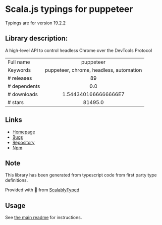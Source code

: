 
# Scala.js typings for puppeteer

Typings are for version 19.2.2

## Library description:
A high-level API to control headless Chrome over the DevTools Protocol

|                    |                 |
| ------------------ | :-------------: |
| Full name          | puppeteer |
| Keywords           | puppeteer, chrome, headless, automation |
| # releases         | 89 |
| # dependents       | 0.0 |
| # downloads        | 1.5443401666666666E7 |
| # stars            | 81495.0 |

## Links
- [Homepage](https://github.com/puppeteer/puppeteer/tree/main#readme)
- [Bugs](https://github.com/puppeteer/puppeteer/issues)
- [Repository](https://github.com/puppeteer/puppeteer/tree/main)
- [Npm](https://www.npmjs.com/package/puppeteer)
    


## Note
This library has been generated from typescript code from first party type definitions.

Provided with :purple_heart: from [ScalablyTyped](https://github.com/oyvindberg/ScalablyTyped)

## Usage
See [the main readme](../../readme.md) for instructions.


